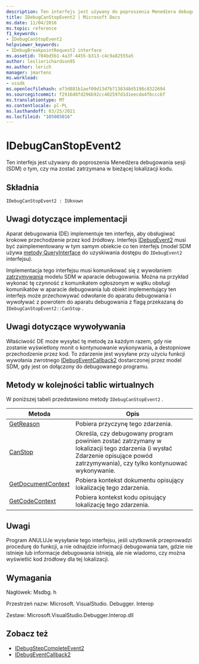 ```yaml
---
description: Ten interfejs jest używany do poproszenia Menedżera debugowania sesji (SDM) o tym, czy ma zostać zatrzymana w bieżącej lokalizacji kodu.
title: IDebugCanStopEvent2 | Microsoft Docs
ms.date: 11/04/2016
ms.topic: reference
f1_keywords:
- IDebugCanStopEvent2
helpviewer_keywords:
- IDebugBreakpointRequest2 interface
ms.assetid: 784bd5b1-4a3f-4455-b313-c4c9a82555a5
author: leslierichardson95
ms.author: lerich
manager: jmartens
ms.workload:
- vssdk
ms.openlocfilehash: e73d881b1aef09d13d7b7138348d5198c8322694
ms.sourcegitcommit: f2916d8fd296b92cc402597d1d1eecda4f6cccbf
ms.translationtype: MT
ms.contentlocale: pl-PL
ms.lasthandoff: 03/25/2021
ms.locfileid: "105085016"
---
```

# <a name="idebugcanstopevent2"></a>IDebugCanStopEvent2
Ten interfejs jest używany do poproszenia Menedżera debugowania sesji (SDM) o tym, czy ma zostać zatrzymana w bieżącej lokalizacji kodu.

## <a name="syntax"></a>Składnia

```
IDebugCanStopEvent2 : IUknown
```

## <a name="notes-for-implementers"></a>Uwagi dotyczące implementacji
 Aparat debugowania (DE) implementuje ten interfejs, aby obsługiwać krokowe przechodzenie przez kod źródłowy. Interfejs [IDebugEvent2](../../../extensibility/debugger/reference/idebugevent2.md) musi być zaimplementowany w tym samym obiekcie co ten interfejs (model SDM używa [metody QueryInterface](/cpp/atl/queryinterface) do uzyskiwania dostępu do `IDebugEvent2` interfejsu).

 Implementacja tego interfejsu musi komunikować się z wywołaniem [zatrzymywania](../../../extensibility/debugger/reference/idebugcanstopevent2-canstop.md) modelu SDM w aparacie debugowania. Można na przykład wykonać tę czynność z komunikatem ogłoszonym w wątku obsługi komunikatów w aparacie debugowania lub obiekt implementujący ten interfejs może przechowywać odwołanie do aparatu debugowania i wywoływać z powrotem do aparatu debugowania z flagą przekazaną do `IDebugCanStopEvent2::CanStop` .

## <a name="notes-for-callers"></a>Uwagi dotyczące wywoływania
 Właściwość DE może wysyłać tę metodę za każdym razem, gdy nie zostanie wyświetlony monit o kontynuowanie wykonywania, a destopniowe przechodzenie przez kod. To zdarzenie jest wysyłane przy użyciu funkcji wywołania zwrotnego [IDebugEventCallback2](../../../extensibility/debugger/reference/idebugeventcallback2.md) dostarczonej przez model SDM, gdy jest on dołączony do debugowanego programu.

## <a name="methods-in-vtable-order"></a>Metody w kolejności tablic wirtualnych
 W poniższej tabeli przedstawiono metody `IDebugCanStopEvent2` .

|Metoda|Opis|
|------------|-----------------|
|[GetReason](../../../extensibility/debugger/reference/idebugcanstopevent2-getreason.md)|Pobiera przyczynę tego zdarzenia.|
|[CanStop](../../../extensibility/debugger/reference/idebugcanstopevent2-canstop.md)|Określa, czy debugowany program powinien zostać zatrzymany w lokalizacji tego zdarzenia (i wysłać Zdarzenie opisujące powód zatrzymywania), czy tylko kontynuować wykonywanie.|
|[GetDocumentContext](../../../extensibility/debugger/reference/idebugcanstopevent2-getdocumentcontext.md)|Pobiera kontekst dokumentu opisujący lokalizację tego zdarzenia.|
|[GetCodeContext](../../../extensibility/debugger/reference/idebugcanstopevent2-getcodecontext.md)|Pobiera kontekst kodu opisujący lokalizację tego zdarzenia.|

## <a name="remarks"></a>Uwagi
 Program ANULUJe wysyłanie tego interfejsu, jeśli użytkownik przeprowadzi procedurę do funkcji, a nie odnajdzie informacji debugowania tam, gdzie nie istnieje lub informacje debugowania istnieją, ale nie wiadomo, czy można wyświetlić kod źródłowy dla tej lokalizacji.

## <a name="requirements"></a>Wymagania
 Nagłówek: Msdbg. h

 Przestrzeń nazw: Microsoft. VisualStudio. Debugger. Interop

 Zestaw: Microsoft.VisualStudio.Debugger.Interop.dll

## <a name="see-also"></a>Zobacz też
- [IDebugStepCompleteEvent2](../../../extensibility/debugger/reference/idebugstepcompleteevent2.md)
- [IDebugEventCallback2](../../../extensibility/debugger/reference/idebugeventcallback2.md)
